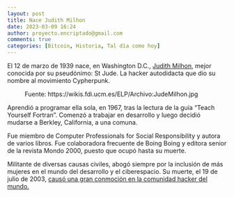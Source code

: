 ```yaml
---
layout: post
title: Nace Judith Milhon
date: 2023-03-09 16:24
author: proyecto.encriptado@gmail.com
comments: true
categories: [Bitcoin, Historia, Tal día como hoy]
---
```

<!-- wp:paragraph {"style":{"elements":{"link":{"color":{"text":"#0745e3"}}}}} -->
<p class="has-link-color">El 12 de marzo de 1939 nace, en Washington D.C., <a href="https://en.wikipedia.org/wiki/Jude_Milhon">Judith Milhon</a>, mejor conocida por su pseudónimo: St Jude. La hacker autodidacta que dio su nombre al movimiento Cypherpunk.</p>
<!-- /wp:paragraph -->

<!-- wp:image {"align":"center","id":587,"sizeSlug":"full","linkDestination":"none"} -->
<figure class="wp-block-image aligncenter size-full"><img src="https://proyectobitcoin.com/wp-content/uploads/2023/03/12-de-marzo-1.jpg" alt="" class="wp-image-587"/><figcaption class="wp-element-caption">Fuente: https://wikis.fdi.ucm.es/ELP/Archivo:JudeMilhon.jpg</figcaption></figure>
<!-- /wp:image -->

<!-- wp:paragraph -->
<p>Aprendió a programar ella sola, en 1967, tras la lectura de la guía “Teach Yourself Fortran”. Comenzó a trabajar en desarrollo y luego decidió mudarse a Berkley, California, a una comuna.</p>
<!-- /wp:paragraph -->

<!-- wp:paragraph -->
<p>Fue miembro de Computer Professionals for Social Responsibility y autora de varios libros. Fue colaboradora frecuente de Boing Boing y editora senior de la revista Mondo 2000, puesto que ocupó hasta su muerte.</p>
<!-- /wp:paragraph -->

<!-- wp:paragraph {"style":{"elements":{"link":{"color":{"text":"#0745e3"}}}}} -->
<p class="has-link-color">Militante de diversas causas civiles, abogó siempre por la inclusión de más mujeres en el mundo del desarrollo y el ciberespacio. Su muerte, el 19 de julio de 2003, <a href="https://www.wired.com/2003/07/hackers-lose-a-patron-saint/">causó una gran conmoción en la comunidad hacker del mundo.</a></p>
<!-- /wp:paragraph -->

<!-- wp:paragraph -->
<p></p>
<!-- /wp:paragraph -->
